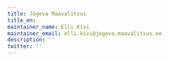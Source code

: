 ```yaml
---
title: Jõgeva Maavalitsus
title_en:
maintainer_name: Elli Kivi
maintainer_email: elli.kivi@jogeva.maavalitsus.ee
description: ''
twitter: ''
---
```


